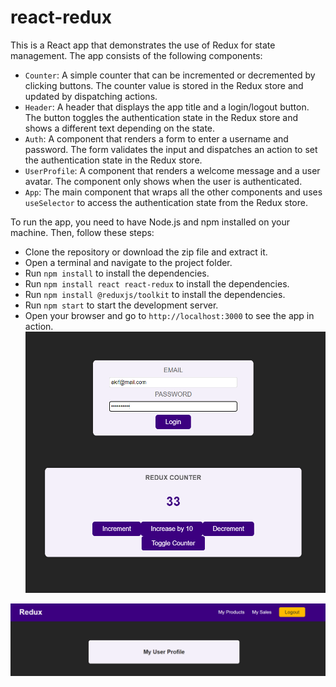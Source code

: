# react-redux
This is a React app that demonstrates the use of Redux for state management. The app consists of the following components:

- `Counter`: A simple counter that can be incremented or decremented by clicking buttons. The counter value is stored in the Redux store and updated by dispatching actions.
- `Header`: A header that displays the app title and a login/logout button. The button toggles the authentication state in the Redux store and shows a different text depending on the state.
- `Auth`: A component that renders a form to enter a username and password. The form validates the input and dispatches an action to set the authentication state in the Redux store.
- `UserProfile`: A component that renders a welcome message and a user avatar. The component only shows when the user is authenticated.
- `App`: The main component that wraps all the other components and uses `useSelector` to access the authentication state from the Redux store.

To run the app, you need to have Node.js and npm installed on your machine. Then, follow these steps:

- Clone the repository or download the zip file and extract it.
- Open a terminal and navigate to the project folder.
- Run `npm install` to install the dependencies.
- Run `npm install react react-redux` to install the dependencies.
- Run `npm install @reduxjs/toolkit` to install the dependencies.
- Run `npm start` to start the development server.
- Open your browser and go to `http://localhost:3000` to see the app in action.
![user login and counter](image.png)

![when login](image-1.png)